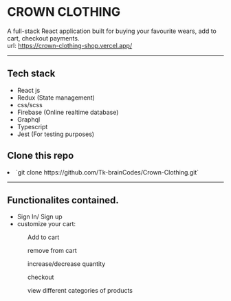 # CROWN CLOTHING
A full-stack React application built for buying your favourite wears, add to cart, checkout payments. \
url: https://crown-clothing-shop.vercel.app/

<hr />

## Tech stack 

<ul>
  <li>React js</li>
  <li>Redux (State management)</li>
  <li>css/scss</li>
  <li>Firebase (Online realtime database)</li>
  <li>Graphql</li>
  <li>Typescript</li>
  <li>Jest (For testing purposes)</li>
</ul>




## Clone this repo
<li> `git clone https://github.com/Tk-brainCodes/Crown-Clothing.git`</li>

<hr/>




## Functionalites contained.

<ul>
  <li>Sign In/ Sign up </li>
  <li> customize your cart: </li>
  <ol>Add to cart</ol> 
  <ol>remove from cart </ol>
  <ol>increase/decrease quantity </ol>
  <ol>checkout </ol>
  <oL>view different categories of products</ol>
 </ul>
